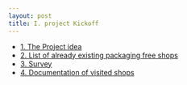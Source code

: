 ```yaml
---
layout: post
title: I. project Kickoff
---
```


- [1. The Project idea](https://drive.google.com/open?id=0ByB16UZAYiW8aVpiMUREaHFGdVk)
- [2. List of already existing packaging free shops](https://drive.google.com/open?id=1A44mc47oDzH3qMNyQYMpbn043Y3gB3gAPlcLqstbVwM)
- [3. Survey](https://drive.google.com/open?id=1aSHb4Wa-ztwMegume2bkKgEyWo8aWnNo_ByNcZfYrB4)
- [4. Documentation of visited shops](https://drive.google.com/open?id=1piK_WyyI2J_zVRedvj225bJN9Gb8QHlJIHQi-2EkeNc)
